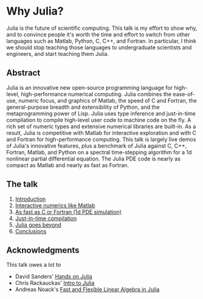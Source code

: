 # Why Julia?

Julia is the future of scientific computing.
This talk is my effort to show why, and to convince people it's worth the time and effort to switch from other languages such as Matlab, Python, C, C++, and Fortran.
In particular, I think we should stop teaching those languages to undergraduate scientists and engineers, and start teaching them Julia.

## Abstract

Julia is an innovative new open-source programming language for high-level, high-performance numerical computing.
Julia combines the ease-of-use, numeric focus, and graphics of Matlab, the speed of C and Fortran,
the general-purpose breadth and extensibility of Python, and the metaprogramming power of Lisp.
Julia uses type inference and just-in-time compilation to compile high-level user code to machine code on the fly.
A rich set of numeric types and extensive numerical libraries are built-in.
As a result, Julia is competitive with Matlab for interactive exploration and with C and Fortran for high-performance computing.
This talk is largely live demos of Julia's innovative features, plus a benchmark of Julia against C, C++, Fortran, Matlab, and Python on a spectral time-stepping algorithm for a 1d nonlinear partial differential equation.
The Julia PDE code is nearly as compact as Matlab and nearly as fast as Fortran.

## The talk

  1. [Introduction](1-introduction.ipynb)
  2. [Interactive numerics like Matlab](2-numeric-like-matlab.ipynb)
  3. [As fast as C or Fortran (1d PDE simulation)](3-fast-as-C.ipynb)
  4. [Just-in-time compilation](4-just-in-time-compilation.ipynb)
  5. [Julia goes beyond](5-julia-goes-beyond.ipynb)
  6. [Conclusions](6-conclusions.ipynb)

## Acknowledgments

This talk owes a lot to
  * David Sanders' [Hands on Julia](https://github.com/dpsanders/hands_on_julia)
  * Chris Rackauckas' [Intro to Julia](https://github.com/UCIDataScienceInitiative/IntroToJulia)
  * Andreas Noack's [Fast and Flexible Linear Algebra in Julia](https://www.youtube.com/watch?v=VS0fnUOAKpI) 

   
   
